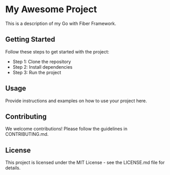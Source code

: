 # My Awesome Project

This is a description of my Go with Fiber Framework.

## Getting Started

Follow these steps to get started with the project:
- Step 1: Clone the repository
- Step 2: Install dependencies
- Step 3: Run the project

## Usage

Provide instructions and examples on how to use your project here.

## Contributing

We welcome contributions! Please follow the guidelines in CONTRIBUTING.md.

## License

This project is licensed under the MIT License - see the LICENSE.md file for details.
